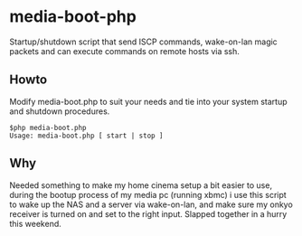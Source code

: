 media-boot-php
=============
Startup/shutdown script that send ISCP commands, wake-on-lan magic packets and can execute commands on remote hosts via ssh.

Howto
-------
Modify media-boot.php to suit your needs and tie into your system startup and shutdown procedures.

	$php media-boot.php
	Usage: media-boot.php [ start | stop ]
  

Why
-------
Needed something to make my home cinema setup a bit easier to use, during the bootup process of my media pc (running xbmc) i use this script to 
wake up the NAS and a server via wake-on-lan, and make sure my onkyo receiver is turned on and set to the right input. Slapped together in a hurry this weekend.